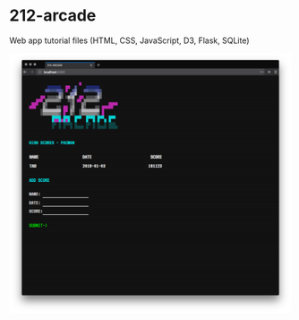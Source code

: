 # 212-arcade
Web app tutorial files (HTML, CSS, JavaScript, D3, Flask, SQLite)

![](screenshot.png)
